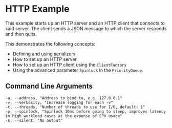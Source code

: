 # HTTP Example

This example starts up an HTTP server and an HTTP client that connects to said server. The client sends a JSON message to which the server responds and then quits.

This demonstrates the following concepts:
* Defining and using serializers
* How to set up an HTTP server
* How to set up an HTTP client using the `ClientFactory`
* Using the advanced parameter `Spinlock` in the `PriorityQueue`.

## Command Line Arguments

```shell
-a, --address, "Address to bind to, e.g. 127.0.0.1"
-v, --verbosity, "Increase logging for each -v"
-t, --threads, "Number of threads to use for I/O, default: 1"
-p, --spinlock, "Spinlock 10ms before going to sleep, improves latency in high workload cases at the expense of CPU usage"
-s, --silent, "No output"
```

